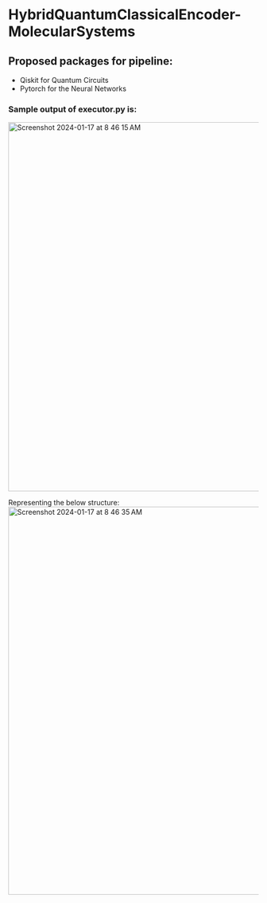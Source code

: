 # HybridQuantumClassicalEncoder-MolecularSystems


## Proposed packages for pipeline: 
- Qiskit for Quantum Circuits
- Pytorch for the Neural Networks


### Sample output of executor.py is:



<img width="741" alt="Screenshot 2024-01-17 at 8 46 15 AM" src="https://github.com/soundwaverohit/HybridQuantumClassicalEncoder-MolecularSystems/assets/30132476/186706eb-7f34-405e-85db-5d944144307a">




Representing the below structure: 
<img width="779" alt="Screenshot 2024-01-17 at 8 46 35 AM" src="https://github.com/soundwaverohit/HybridQuantumClassicalEncoder-MolecularSystems/assets/30132476/a526ed1e-4599-4302-9341-9e75786089dc">
